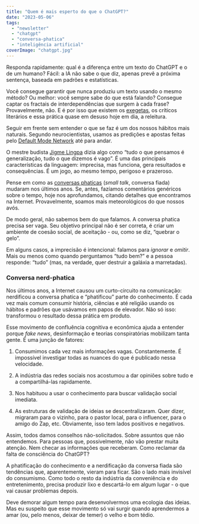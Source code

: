 ```yaml
---
title: "Quem é mais esperto do que o ChatGPT?"
date: "2023-05-06"
tags: 
  - "newsletter"
  - "chatgpt"
  - "conversa-phatica"
  - "inteligência artificial"
coverImage: "chatgpt.jpg"
---
```


Responda rapidamente: qual é a diferença entre um texto do ChatGPT e o de um humano? Fácil: a IA não sabe o que diz, apenas prevê a próxima sentença, baseada em padrões e estatísticas.

Você consegue garantir que nunca produziu um texto usando o mesmo método? Ou melhor: você sempre sabe do que está falando? Consegue captar os fractais de interdependências que surgem à cada frase? Provavelmente, não. E é por isso que existem os [exegetas](https://www.dicio.com.br/exegeta/), os críticos literários e essa prática quase em desuso hoje em dia, a releitura.

Seguir em frente sem entender o que se faz é um dos nossos hábitos mais naturais. Segundo neurocientistas, usamos as predições e apostas feitas pelo [Default Mode Network](https://en.wikipedia.org/wiki/Default_mode_network) até para andar.

O mestre budista [Jigme Lingpa](https://en.wikipedia.org/wiki/Jigme_Lingpa) dizia algo como “tudo o que pensamos é generalização, tudo o que dizemos é vago”. É uma das principais características da linguagem: imprecisa, mas funciona, gera resultados e consequências. É um jogo, ao mesmo tempo, perigoso e prazeroso.

Pense em como as [conversas phaticas](https://en.wikipedia.org/wiki/Phatic_expression) (_small talk_, conversa fiada) mudaram nos últimos anos. Se, antes, fazíamos comentários genéricos sobre o tempo, hoje nos aprofundamos, citando detalhes que encontramos na Internet. Provavelmente, soamos mais meteorológicos do que nossos avós.

De modo geral, não sabemos bem do que falamos. A conversa phatica precisa ser vaga. Seu objetivo principal não é ser correta, é criar um ambiente de coesão social, de aceitação - ou, como se diz, “quebrar o gelo”.

Em alguns casos, a imprecisão é intencional: falamos para _ignorar_ e _omitir_. Mais ou menos como quando perguntamos “tudo bem?” e a pessoa responde: “tudo” (mas, na verdade, quer destruir a galáxia a marretadas).

### Conversa nerd-phatica

Nos últimos anos, a Internet causou um curto-circuito na comunicação: nerdificou a conversa phatica e “phatificou” parte do conhecimento. É cada vez mais comum consumir história, ciências e até religião usando os hábitos e padrões que usávamos em papos de elevador. Não só isso: transformou o resultado dessa prática em produto.

Esse movimento de confluência cognitiva e econômica ajuda a entender porque _fake news_, desinformação e teorias conspiratórias mobilizam tanta gente. É uma junção de fatores:

1. Consumimos cada vez mais informações vagas. Constantemente. É impossível investigar todas as nuances do que é publicado nessa velocidade.
    
2. A indústria das redes sociais nos acostumou a dar opiniões sobre tudo e a compartilhá-las rapidamente.
    
3. Nos habituou a usar o conhecimento para buscar validação social imediata.
    
4. As estruturas de validação de ideias se descentralizaram. Quer dizer, migraram para o vizinho, para o pastor local, para o influencer, para o amigo do Zap, etc. Obviamente, isso tem lados positivos e negativos.
    

Assim, todos damos conselhos não-solicitados. Sobre assuntos que não entendemos. Para pessoas que, possivelmente, não vão prestar muita atenção. Nem checar as informações que receberam. Como reclamar da falta de consciência do ChatGPT?

A phatificação do conhecimento e a nerdificação da conversa fiada são tendências que, aparentemente, vieram para ficar. São o lado mais invisível do consumismo. Como todo o resto da indústria da conveniência e do entretenimento, precisa produzir lixo e descartá-lo em algum lugar - o que vai causar problemas depois.

Deve demorar algum tempo para desenvolvermos uma ecologia das ideias. Mas eu suspeito que esse movimento só vai surgir quando aprendermos a amar (ou, pelo menos, deixar de temer) o velho e bom tédio.
